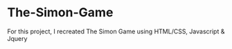 # The-Simon-Game
For this project, I recreated The Simon Game using HTML/CSS, Javascript &amp; Jquery
